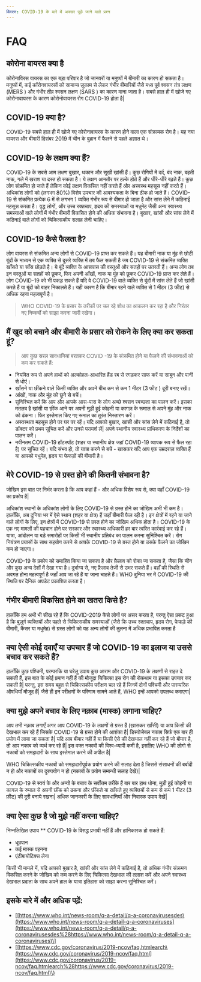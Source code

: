 ```yaml
---
विवरण: COVID-19 के बारे में अक्सर पूछे जाने वाले प्रश्न
---
```


# FAQ

## कोरोना वायरस क्या है

कोरोनाविरस वायरस का एक बड़ा परिवार है जो जानवरों या मनुष्यों में बीमारी का कारण हो सकता है। मनुष्यों में, कई कॉरोनवायरसों को सामान्य ज़ुकाम से लेकर गंभीर बीमारियों जैसे मध्य पूर्व श्वसन तंत्र लक्षण \(MERS \) और गंभीर तीव्र श्वसन लक्षण  \(SARS \) का कारण माना जाता है। सबसे हाल ही में खोजे गए कोरोनावायरस के कारण कोरोनोवायरस रोग COVID-19 होता है|

## COVID-19 क्या है?

COVID-19 सबसे हाल ही में खोजे गए कोरोनावायरस के कारण होने वाला एक संक्रामक रोग है। यह नया वायरस और बीमारी दिसंबर 2019 में चीन के वुहान में फैलने से पहले अज्ञात थे।

## COVID-19 के लक्षण क्या हैं?

COVID-19 के सबसे आम लक्षण बुखार, थकान और सूखी खांसी हैं। कुछ रोगियों में दर्द, बंद नाक, बहती नाक, गले में खराश या दस्त हो सकता है। ये लक्षण आमतौर पर हल्के होते हैं और धीरे-धीरे बढ़ते हैं। कुछ लोग संक्रमित हो जाते हैं लेकिन कोई लक्षण विकसित नहीं करते हैं और अस्वस्थ महसूस नहीं करते हैं। अधिकांश लोगों को \(लगभग 80%\) विशेष उपचार की आवश्यकता के बिना ठीक हो जाते हैं। COVID-19 से संक्रमित प्रत्येक 6 में से लगभग 1 व्यक्ति गंभीर रूप से बीमार हो जाता है और सांस लेने में कठिनाई महसूस करता है। वृद्ध लोगों, और उच्च रक्तचाप, हृदय की समस्याओं या मधुमेह जैसी अन्य स्वास्थ्य समस्याओं वाले लोगों में गंभीर बीमारी विकसित होने की अधिक संभावना है। बुखार, खांसी और सांस लेने में कठिनाई वाले लोगों को चिकित्सकीय सलाह लेनी चाहिए।

## COVID-19 कैसे फैलता है?

लोग वायरस से संक्रमित अन्य लोगों से COVID-19 प्राप्त कर सकते हैं। यह बीमारी नाक या मुंह से छोटी बूंदों के माध्यम से एक व्यक्ति से दूसरे व्यक्ति में तब फैल सकती है जब COVID-19 से संक्रमित व्यक्ति खाँसते या साँस छोड़ते है। ये बूंदें व्यक्ति के आसपास की वस्तुओं और सतहों पर उतरती हैं। अन्य लोग तब इन वस्तुओं या सतहों को छूकर, फिर अपनी आँखों, नाक या मुंह को छूकर COVID-19 प्राप्त कर  लेते हैं। लोग COVID-19 को भी पकड़ सकते हैं यदि वे COVID-19 वाले व्यक्ति से बूंदों में सांस लेते हैं जो खांसी करते हैं या बूंदों को बाहर निकालते हैं। यही कारण है कि बीमार रहने वाले व्यक्ति से 1 मीटर \(3 फीट\) से अधिक रहना महत्वपूर्ण है।

> WHO COVID-19 के प्रसार के तरीकों पर चल रहे शोध का आकलन कर रहा है और निरंतर नए निष्कर्षों को साझा करना जारी रखेगा।

## मैं खुद को बचाने और बीमारी के प्रसार को रोकने के लिए क्या कर सकता हूं?

> आप कुछ सरल सावधानियां बरतकर COVID -19 के संक्रमित होने या फैलने की संभावनाओं को कम कर सकते हैं:

* नियमित रूप से अपने हाथों को अल्कोहल-आधारित हैंड रब से रगड़कर साफ करें या साबुन और पानी से धोएं।
* खाँसने या छींकने वाले किसी व्यक्ति और अपने बीच कम से कम 1 मीटर  \(3 फीट \) दूरी बनाए रखें।
* आंखों, नाक और मुंह को छूने से बचें।
* सुनिश्चित करें कि आप और आपके आस-पास के लोग अच्छे श्वसन स्वच्छता का पालन करें। इसका मतलब है खांसी या छींक आने पर अपनी मुड़ी हुई कोहनी या कागज़ के रूमाल से अपने मुंह और नाक को ढंकना। फिर इस्तेमाल किए गए रूमाल का तुरंत निस्तारण करें।
* अस्वस्थता महसूस होने पर घर पर रहें। यदि आपको बुखार, खांसी और सांस लेने में कठिनाई है, तो डॉक्टर को प्रथम सूचित करें और उनसे परामर्श लें| अपने स्थानीय स्वास्थ्य प्राधिकरण के निर्देशों का पालन करें।
* नवीनतम COVID-19 हॉटस्पॉट  \(शहर या स्थानीय क्षेत्र जहां COVID-19 व्यापक रूप से फैल रहा है\) पर सूचित रहें। यदि संभव हो, तो यात्रा करने से बचें - खासकर यदि आप एक उम्रदराज़ व्यक्ति हैं या आपको मधुमेह, हृदय या फेफड़ों की बीमारी है।

## मेरे COVID-19 से ग्रस्त होने की कितनी संभावना है?

जोखिम इस बात पर निर्भर करता है कि आप कहां हैं - और अधिक विशेष रूप से, क्या वहाँ COVID-19 का प्रकोप है|

अधिकांश स्थानों के अधिकांश लोगों के लिए COVID-19 से ग्रस्त होने का जोखिम अभी भी कम है। हालाँकि, अब दुनिया भर में ऐसे स्थान \(शहर या क्षेत्र\) हैं जहाँ बीमारी फैल रही है। इन क्षेत्रों में रहने या जाने वाले लोगों के लिए, इन क्षेत्रों में COVID-19 से ग्रस्त होने का जोखिम अधिक होता है। COVID-19 के एक नए मामलों की पहचान होने पर सरकार और स्वास्थ्य अधिकारी हर बार त्वरित कार्रवाई कर रहे हैं। यात्रा, आंदोलन या बड़े समारोहों पर किसी भी स्थानीय प्रतिबंध का पालन करना सुनिश्चित करें। रोग नियंत्रण प्रयासों के साथ सहयोग करने से आपके COVID-19 से ग्रस्त होने या उसके फैलने का जोखिम कम हो जाएगा।

COVID-19 के प्रकोप को समाहित किया जा सकता है और फ़ैलाव को रोका जा सकता है, जैसा कि चीन और कुछ अन्य देशों में देखा गया है। दुर्भाग्य से, नए फ़ैलाव तेजी से उभर सकते हैं। वहाँ की स्थिति से अवगत होना महत्वपूर्ण है जहाँ आप जा रहे हैं या जाना चाहते हैं। WHO दुनिया भर में COVID-19 की स्थिति पर दैनिक अपडेट प्रकाशित करता है।

## गंभीर बीमारी विकसित होने का खतरा किसे है?

हालाँकि हम अभी भी सीख रहे हैं कि COVID-2019 कैसे लोगों पर असर करता है, परन्तु ऐसा प्रकट हुआ है कि बुज़ुर्ग व्यक्तियों और पहले से चिकित्सकीय समस्याओं \(जैसे कि उच्च रक्तचाप, हृदय रोग, फेफड़े की बीमारी, कैंसर या मधुमेह\) से ग्रस्त लोगों को यह अन्य लोगों की तुलना में अधिक प्रभावित करता है

## क्या ऐसी कोई दवाएँ या उपचार हैं जो COVID-19 का इलाज या उससे बचाव कर सकते हैं?

हालाँकि कुछ पश्चिमी, परम्परकि या घरेलु उपाय कुछ आराम और COVID-19 के लक्षणों से राहत दे सकती हैं, इस बात के कोई प्रमाण नहीं हैं की मौजूदा चिकित्सा इस रोग की रोकथाम या इसका उपचार कर सकती है| परन्तु, इस समय बहुत से चिकित्सकीय परीक्षण चल रहे हैं जिनमें दोनों पश्चिमी और पारम्परिक औषधियाँ मौजूद हैं| जैसे ही इन परीक्षणों के परिणाम सामने आते हैं, WHO इन्हें आपको उपलब्ध कराएगा|

## क्या मुझे अपने बचाव के लिए नक़ाब (मास्क) लगाना चाहिए?

आप तभी नक़ाब लगाएँ अगर आप COVID-19 के लक्षणों से ग्रस्त हैं (ख़ासकर खाँसी) या आप किसी की देखभाल कर रहे हैं जिसके COVID-19 से ग्रस्त होने की आशंका है| डिस्पोजेबल नकाब सिर्फ एक बार ही प्रयोग में लाया जा सकता है| यदि आप बीमार नहीं हैं या किसी ऐसे की देखभाल नहीं कर रहे हैं जो बीमार है, तो आप नकाब को व्यर्थ कर रहे हैं| इस वक्त नकाबों की विश्व-व्यापी कमी है, इसलिए WHO की लोगो से नकाबों को समझदारी के साथ इस्तेमाल करने की अपील है| 

WHO चिकित्सकीय नकाबों को समझदारीपूर्वक प्रयोग करने की सलाह देता है जिससे संसाधनों की बर्बादी न हो और नकाबों का दुरुपयोग न हो (नकाबों के प्रयोग सम्बन्धी सलाह देखें)|

COVID-19 से स्वयं के और अन्यों के बचाव के सर्वोत्तम तरीके हैं बार बार हाथ धोना, मुड़ी हुई कोहनी या कागज़ के रुमाल से अपनी छींक को ढकना और छींकते या खाँसते हुए व्यक्तियों से कम से कम 1 मीटर (3 फ़ीट) की दूरी बनाये रखना| अधिक जानकारी के लिए सावधानियाँ और निवारक उपाय देखें| 

## क्या ऐसा कुछ है जो मुझे नहीं करना चाहिए?

निम्नलिखित उपाय \*\* COVID-19 के विरुद्ध प्रभावी नहीं हैं और हानिकारक हो सकते हैं:

* धूम्रपान
* कई मास्क पहनना
* एंटीबायोटिक्स लेना

किसी भी मामले में, यदि आपको बुखार है, खांसी और सांस लेने में कठिनाई है, तो अधिक गंभीर संक्रमण विकसित करने के जोखिम को कम करने के लिए चिकित्सा देखभाल की तलाश करें और अपने स्वास्थ्य देखभाल प्रदाता के साथ अपने हाल के यात्रा इतिहास को साझा करना सुनिश्चित करें।

## इसके बारे में और अधिक पढ़ें:

* \[[https://www.who.int/news-room/q-a-detail/q-a-coronavirusesdes\(https://www.who.int/news-room/q-a-detail-q-a-coronaviruses](https://www.who.int/news-room/q-a-detail/q-a-coronavirusesdes%28https://www.who.int/news-room/q-a-detail-q-a-coronaviruses)\]
* \[[https://www.cdc.gov/coronavirus/2019-ncov/faq.htmlearch\(https://www.cdc.gov/coronavirus/2019-ncov/faq.html](https://www.cdc.gov/coronavirus/2019-ncov/faq.htmlearch%28https://www.cdc.gov/coronavirus/2019-ncov/faq.html)\)
